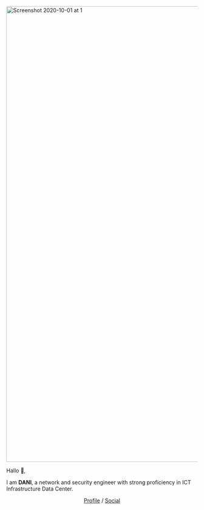 <img width="1201" alt="Screenshot 2020-10-01 at 1" src="https://www.facebook.com/photo/?fbid=1871033219696001&set=a.199344726864867">

Hallo 👋,

I am **DANI**, a network and security engineer with strong proficiency in ICT Infrastructure Data Center.

<p align="center">
  <a href="https://www.linkedin.com/in/dani-afriyadi-yusuf-87520311b/" target="_blank">Profile</a>  /  <a href="https://twitter.com/sahabat_day" target="_blank">Social</a>
</p>
